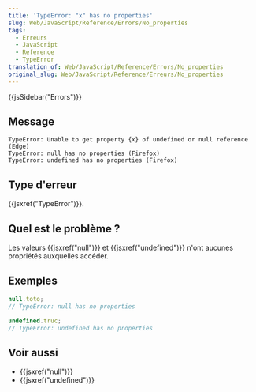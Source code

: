 ```yaml
---
title: 'TypeError: "x" has no properties'
slug: Web/JavaScript/Reference/Errors/No_properties
tags:
  - Erreurs
  - JavaScript
  - Reference
  - TypeError
translation_of: Web/JavaScript/Reference/Errors/No_properties
original_slug: Web/JavaScript/Reference/Erreurs/No_properties
---
```


{{jsSidebar("Errors")}}

## Message

```
TypeError: Unable to get property {x} of undefined or null reference (Edge)
TypeError: null has no properties (Firefox)
TypeError: undefined has no properties (Firefox)
```

## Type d'erreur

{{jsxref("TypeError")}}.

## Quel est le problème ?

Les valeurs {{jsxref("null")}} et {{jsxref("undefined")}} n'ont aucunes propriétés auxquelles accéder.

## Exemples

```js example-bad
null.toto;
// TypeError: null has no properties

undefined.truc;
// TypeError: undefined has no properties
```

## Voir aussi

- {{jsxref("null")}}
- {{jsxref("undefined")}}
